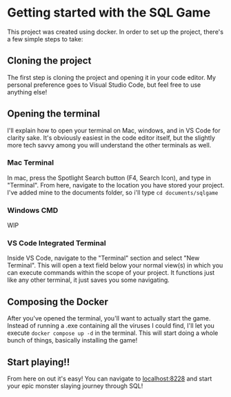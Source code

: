 # Getting started with the SQL Game
This project was created using docker. In order to set up the project, there's a few simple steps to take:

## Cloning the project
The first step is cloning the project and opening it in your code editor. My personal preference goes to Visual Studio Code, but feel free to use anything else!

## Opening the terminal
I'll explain how to open your terminal on Mac, windows, and in VS Code for clarity sake. It's obviously easiest in the code editor itself, but the slightly more tech savvy among you will understand the other terminals as well.

### Mac Terminal
In mac, press the Spotlight Search button (F4, Search Icon), and type in "Terminal". From here, navigate to the location you have stored your project.
I've added mine to the documents folder, so i'll type `cd documents/sqlgame`

### Windows CMD
WIP

### VS Code Integrated Terminal
Inside VS Code, navigate to the "Terminal" section and select "New Terminal". This will open a text field below your normal view(s) in which you can execute commands within the scope of your project. It functions just like any other terminal, it just saves you some navigating.

## Composing the Docker
After you've opened the terminal, you'll want to actually start the game. Instead of running a .exe containing all the viruses I could find, I'll let you execute
`docker compose up -d` in the terminal. This will start doing a whole bunch of things, basically installing the game!

## Start playing!!
From here on out it's easy! You can navigate to [localhost:8228](localhost:8228) and start your epic monster slaying journey through SQL!
